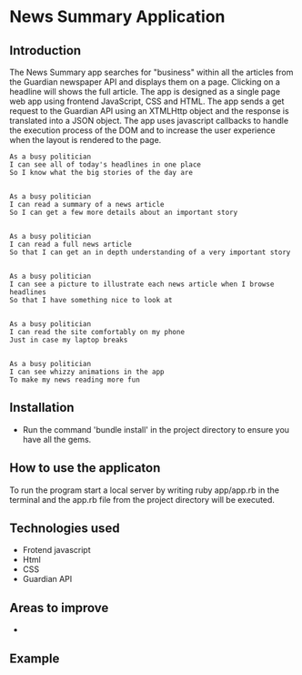 
News Summary Application
==================

Introduction
-------
The News Summary app searches for "business" within all the articles from the Guardian newspaper API and displays them on a page. Clicking on a headline will shows the full article. The app is designed as a single page web app using frontend JavaScript, CSS and HTML. The app sends a get request to the Guardian API using an XTMLHttp object and the response is translated into a JSON object. The app uses javascript callbacks to handle the execution process of the DOM and to increase the user experience when the layout is rendered to the page.

```
As a busy politician
I can see all of today's headlines in one place
So I know what the big stories of the day are


As a busy politician
I can read a summary of a news article
So I can get a few more details about an important story


As a busy politician
I can read a full news article
So that I can get an in depth understanding of a very important story


As a busy politician
I can see a picture to illustrate each news article when I browse headlines
So that I have something nice to look at


As a busy politician
I can read the site comfortably on my phone
Just in case my laptop breaks


As a busy politician
I can see whizzy animations in the app
To make my news reading more fun
```

Installation
-----
* Run the command 'bundle install' in the project directory to ensure you have all the gems.


How to use the applicaton
-----

To run the program start a local server by writing ruby app/app.rb in the terminal and the app.rb file from the project directory will be executed.

Technologies used
-----
* Frotend javascript
* Html
* CSS
* Guardian API

Areas to improve
-----

*

Example
-----
